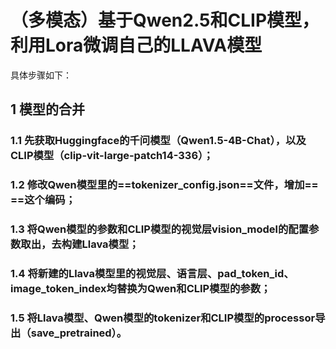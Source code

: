# （多模态）基于Qwen2.5和CLIP模型，利用Lora微调自己的LLAVA模型
具体步骤如下：
## 1 模型的合并
### 1.1 先获取Huggingface的千问模型（Qwen1.5-4B-Chat），以及CLIP模型（clip-vit-large-patch14-336）；
### 1.2 修改Qwen模型里的==tokenizer_config.json==文件，增加==<image>==这个编码；
### 1.3 将Qwen模型的参数和CLIP模型的视觉层vision_model的配置参数取出，去构建Llava模型；
### 1.4 将新建的Llava模型里的视觉层、语言层、pad_token_id、image_token_index均替换为Qwen和CLIP模型的参数；
### 1.5 将Llava模型、Qwen模型的tokenizer和CLIP模型的processor导出（save_pretrained）。
